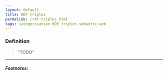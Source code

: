 ```yaml
---
layout: default
title: RDF triples
permalink: /rdf-triples.html
tags: categorisation RDF triples semantic-web
---
```


### Definition

> "TODO"

<hr />

##### Footnotes: